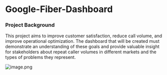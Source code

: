 # Google-Fiber-Dashboard

### Project Background

This project aims to improve customer satisfaction, reduce call volume, and improve operational optimization. The dashboard that will be created must demonstrate an understanding of these goals and provide valuable insight for stakeholders about repeat caller volumes in different markets and the types of problems they represent.

![image.png](https://prod-files-secure.s3.us-west-2.amazonaws.com/9f267b64-5a92-4b63-a02d-bdd7ee1021b0/5b4136c0-3e6d-47f0-a74d-a32e11c987f4/image.png)
